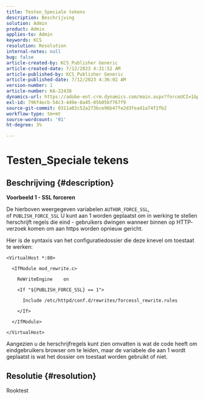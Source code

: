 ```yaml
---
title: Testen_Speciale tekens
description: Beschrijving
solution: Admin
product: Admin
applies-to: Admin
keywords: KCS
resolution: Resolution
internal-notes: null
bug: false
article-created-by: KCS_Publisher Generic
article-created-date: 7/12/2023 4:31:52 AM
article-published-by: KCS_Publisher Generic
article-published-date: 7/12/2023 4:36:02 AM
version-number: 1
article-number: KA-22438
dynamics-url: https://adobe-ent.crm.dynamics.com/main.aspx?forceUCI=1&pagetype=entityrecord&etn=knowledgearticle&id=502ce803-6d20-ee11-9cbe-6045bd006b4b
exl-id: 796f4ecb-54c3-449e-8a45-05b05bf767f9
source-git-commit: 0311a02c52a273bce96b47fe2d3fea41a74f2fb2
workflow-type: tm+mt
source-wordcount: '91'
ht-degree: 3%

---
```


# Testen_Speciale tekens

## Beschrijving {#description}


<b>Voorbeeld 1 - SSL forceren</b>

De hierboven weergegeven variabelen `AUTHOR_FORCE_SSL`, of `PUBLISH_FORCE_SSL` U kunt aan 1 worden geplaatst om in werking te stellen herschrijft regels die eind - gebruikers dwingen wanneer binnen op HTTP- verzoek komen om aan https worden opnieuw gericht.

Hier is de syntaxis van het configuratiedossier die deze knevel om toestaat te werken:


```
<VirtualHost *:80>

  <IfModule mod_rewrite.c>

    ReWriteEngine    on

    <If "${PUBLISH_FORCE_SSL} == 1">

      Include /etc/httpd/conf.d/rewrites/forcessl_rewrite.rules

    </If>

  </IfModule>

</VirtualHost>
```


Aangezien u de herschrijfregels kunt zien omvatten is wat de code heeft om eindgebruikers browser om te leiden, maar de variabele die aan 1 wordt geplaatst is wat het dossier om toestaat worden gebruikt of niet.


## Resolutie {#resolution}


Rooktest
